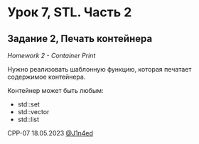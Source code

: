 # Урок 7, STL. Часть 2
## Задание 2, Печать контейнера
*Homework 2 - Container Print*

Нужно реализовать шаблонную функцию, которая печатает содержимое контейнера.

Контейнер может быть любым:

- std::set
- std::vector
- std::list

CPP-07
18.05.2023
[@J1n4ed](https://github.com/J1n4ed)